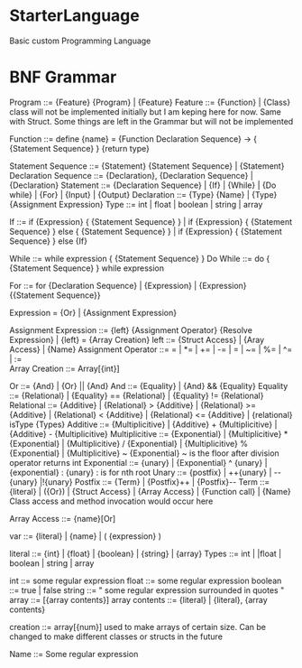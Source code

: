 # StarterLanguage
Basic custom Programming Language




# BNF Grammar

Program ::= {Feature} {Program} | {Feature}
Feature ::= {Function} | {Class}               class will not be implemented initially but I am keping here for now. Same with Struct. Some things are left in the Grammar but will not be implemented

             
Function ::= define {name} = {Function Declaration Sequence} -> { {Statement Sequence} } {return type}


Statement Sequence ::= {Statement} {Statement Sequence} | {Statement}
Declaration Sequence ::= {Declaration}, {Declaration Sequence} | {Declaration}
Statement ::= {Declaration Sequence} | {If} | {While} | {Do while} | {For} | {Input} | {Output}
Declaration ::= {Type} {Name} | {Type} {Assignment Expression}
Type ::= int | float | boolean | string | array


If ::= if {Expression} { {Statement Sequence} } | if {Expression} { {Statement Sequence} } else { {Statement Sequence} } | if {Expression} { {Statement Sequence} } else {If}

While ::= while expression { {Statement Sequence} }
Do While ::= do { {Statement Sequence} } while expression

For ::= for {Declaration Sequence} | {Expression} | {Expression} {{Statement Sequence}}


Expression = {Or} | {Assignment Expression}

Assignment Expression ::= {left} {Assignment Operator} {Resolve Expression} | {left} = {Array Creation}
left ::= {Struct Access} | {Aray Access} | {Name} 
Assignment Operator ::= = | *= | += | -= | \= | ~= | %= | ^= | :=     
Array Creation ::= Array[{int}]


Or ::= {And} | {Or} || {And}
And ::= {Equality} | {And} && {Equality}
Equality ::= {Relational} | {Equality} == {Relational} | {Equality} != {Relational}
Relational ::= {Additive} | {Relational} > {Additive} | {Relational} >= {Additive} | {Relational} < {Additive} | {Relational} <= {Additive} | {relational} isType {Types}
Additive ::= {Multiplicitive} | {Additive} + {Multiplicitive} | {Additive} - {Multiplicitive}
Multiplicitive ::= {Exponential} | {Multiplicitive} * {Exponential} | {Multiplicitive} / {Exponential} | {Multiplicitive} % {Exponential} | {Multiplicitive} ~ {Exponential}            ~ is the floor after division operator  returns int
Exponential ::= {unary} | {Exponential} ^ {unary} | {exponential} : {unary}    : is for nth root
Unary ::= {postfix} | ++{unary} | --{unary} |!{unary}
Postfix ::= {Term} | {Postfix}++ | {Postfix}--
Term ::= {literal} | ({Or}) | {Struct Access} | {Array Access} | {Function call} | {Name}           Class access and method invocation would occur here

Array Access ::= {name}[Or]


var ::= {literal} | {name} | ( {expression} )

literal ::= {int} | {float} | {boolean} | {string} | {array}
Types ::= int | |float | boolean | string | array

int ::= some regular expression
float ::= some regular expression
boolean ::= true | false
string ::= " some regular expression surrounded in quotes "
array ::= [{array contents}]
array contents ::= {literal} | {literal}, {array contents}

creation ::= array[{num}]       used to make arrays of certain size. Can be changed to make different classes or structs in the future




Name ::= Some regular expression

